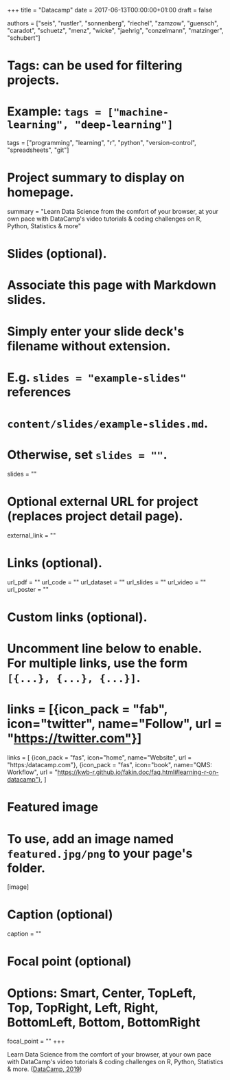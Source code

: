 +++
title = "Datacamp"
date = 2017-06-13T00:00:00+01:00
draft = false

authors = ["seis", "rustler", "sonnenberg", "riechel", "zamzow", "guensch", "caradot", "schuetz", "menz", "wicke", "jaehrig", "conzelmann", "matzinger",
 "schubert"]

# Tags: can be used for filtering projects.
# Example: `tags = ["machine-learning", "deep-learning"]`
tags = ["programming", "learning", "r", "python", "version-control", "spreadsheets", 
"git"]

# Project summary to display on homepage.
summary = "Learn Data Science from the comfort of your browser, at your own pace with DataCamp's video tutorials & coding challenges on R, Python, Statistics & more"

# Slides (optional).
#   Associate this page with Markdown slides.
#   Simply enter your slide deck's filename without extension.
#   E.g. `slides = "example-slides"` references 
#   `content/slides/example-slides.md`.
#   Otherwise, set `slides = ""`.
slides = ""

# Optional external URL for project (replaces project detail page).
external_link = ""

# Links (optional).
url_pdf = ""
url_code = ""
url_dataset = ""
url_slides = ""
url_video = ""
url_poster = ""

# Custom links (optional).
#   Uncomment line below to enable. For multiple links, use the form `[{...}, {...}, {...}]`.
# links = [{icon_pack = "fab", icon="twitter", name="Follow", url = "https://twitter.com"}]
links = [
{icon_pack = "fas", icon="home", name="Website",  url = "https:/datacamp.com"},
{icon_pack = "fas", icon="book", name="QMS: Workflow", url = "https://kwb-r.github.io/fakin.doc/faq.html#learning-r-on-datacamp"},
]


# Featured image
# To use, add an image named `featured.jpg/png` to your page's folder. 
[image]
  # Caption (optional)
  caption = ""

  # Focal point (optional)
  # Options: Smart, Center, TopLeft, Top, TopRight, Left, Right, BottomLeft, Bottom, BottomRight
  focal_point = ""
+++

Learn Data Science from the comfort of your browser, at your own pace with 
DataCamp's video tutorials & coding challenges on R, Python, Statistics & more.
([DataCamp, 2019](https://datacamp.com))
